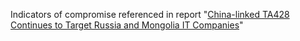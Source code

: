 Indicators of compromise referenced in report "[China-linked TA428 Continues to Target Russia and Mongolia IT Companies](https://www.recordedfuture.com/china-linked-ta428-threat-group)"
